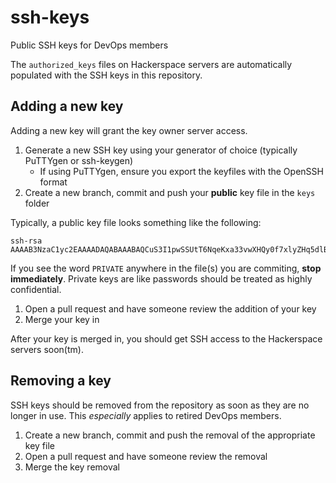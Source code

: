 # ssh-keys
Public SSH keys for DevOps members

The `authorized_keys` files on Hackerspace servers are automatically populated with the SSH keys in this repository.

## Adding a new key

Adding a new key will grant the key owner server access.

1. Generate a new SSH key using your generator of choice (typically PuTTYgen or ssh-keygen)
   - If using PuTTYgen, ensure you export the keyfiles with the OpenSSH format
2. Create a new branch, commit and push your **public** key file in the `keys` folder

Typically, a public key file looks something like the following:
```
ssh-rsa AAAAB3NzaC1yc2EAAAADAQABAAABAQCuS3I1pwSSUtT6NqeKxa33vwXHQy0f7xlyZHq5dlB3UYJNamDR0KEs/fhxjyCJ8XLf7nJNvojJ5qAtxEJjpnVonM6ehHi3juHxgMJOGIZHcWJ72BpjdcWZk0LuOx0x1qTdHFlU+6aTl27dSgVB+2QQESwQTtVgbIGiNcdt3ES9+Yhc8Sk0PrZ2TW5cTdZJlv/kb/cKgFIk8UQqu5h7TJHyq+L6kbEZrlhB2YmJ1ZICaN2YYsHKvtX5ibkJB4RpAOwOiUHVlDzrlBzjdIKxseCt5oEIANObmdk9YOXfMeAQNJDa3Hx3j5yXuMaJCPFqdwxfzeSOJ+OFGSS5q9FG1Dr/
```
If you see the word `PRIVATE` anywhere in the file(s) you are commiting, **stop immediately**. Private keys are like passwords should be treated as highly confidential.

1. Open a pull request and have someone review the addition of your key
2. Merge your key in

After your key is merged in, you should get SSH access to the Hackerspace servers soon(tm).

## Removing a key

SSH keys should be removed from the repository as soon as they are no longer in use. This *especially* applies to retired DevOps members.

1. Create a new branch, commit and push the removal of the appropriate key file
2. Open a pull request and have someone review the removal
3. Merge the key removal

